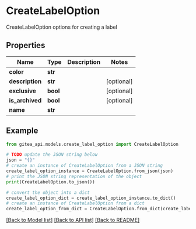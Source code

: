 # CreateLabelOption

CreateLabelOption options for creating a label

## Properties

Name | Type | Description | Notes
------------ | ------------- | ------------- | -------------
**color** | **str** |  | 
**description** | **str** |  | [optional] 
**exclusive** | **bool** |  | [optional] 
**is_archived** | **bool** |  | [optional] 
**name** | **str** |  | 

## Example

```python
from gitea_api.models.create_label_option import CreateLabelOption

# TODO update the JSON string below
json = "{}"
# create an instance of CreateLabelOption from a JSON string
create_label_option_instance = CreateLabelOption.from_json(json)
# print the JSON string representation of the object
print(CreateLabelOption.to_json())

# convert the object into a dict
create_label_option_dict = create_label_option_instance.to_dict()
# create an instance of CreateLabelOption from a dict
create_label_option_from_dict = CreateLabelOption.from_dict(create_label_option_dict)
```
[[Back to Model list]](../README.md#documentation-for-models) [[Back to API list]](../README.md#documentation-for-api-endpoints) [[Back to README]](../README.md)


